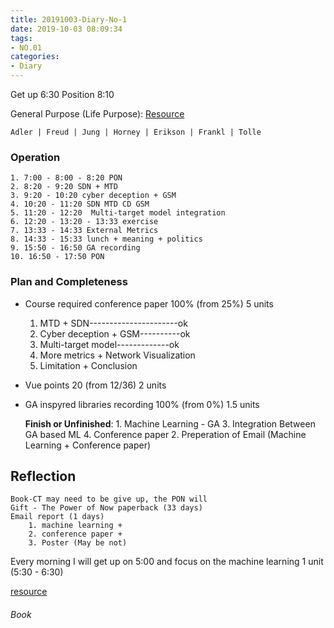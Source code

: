 ```yaml
---
title: 20191003-Diary-No-1
date: 2019-10-03 08:09:34
tags:
- NO.01
categories:
- Diary
---
```



Get up 6:30  Position 8:10

General Purpose (Life Purpose):
[Resource](https://courses.lumenlearning.com/wsu-sandbox/chapter/neo-freudians-adler-erikson-jung-and-horney/)

	Adler | Freud | Jung | Horney | Erikson | Frankl | Tolle


### Operation
	1. 7:00 - 8:00 - 8:20 PON
	2. 8:20 - 9:20 SDN + MTD 
	3. 9:20 - 10:20 cyber deception + GSM 
	4. 10:20 - 11:20 SDN MTD CD GSM
	5. 11:20 - 12:20  Multi-target model integration 
	6. 12:20 - 13:20 - 13:33 exercise
	7. 13:33 - 14:33 External Metrics
	8. 14:33 - 15:33 lunch + meaning + politics
	9. 15:50 - 16:50 GA recording
	10. 16:50 - 17:50 PON




### Plan and Completeness

* Course required conference paper 100% (from 25%) 5 units
	
	1. MTD + SDN----------------------ok
	2. Cyber deception + GSM----------ok
	3. Multi-target model-------------ok
	4. More metrics + Network Visualization
	5. Limitation + Conclusion

* Vue points 20 (from  12/36) 2 units
* GA inspyred libraries recording 100% (from 0%) 1.5 units 

	
	**Finish or Unfinished**:
		1. Machine Learning - GA
		3. Integration Between GA based ML
		4. Conference paper
		2. Preperation of Email (Machine Learning + Conference paper)

## Reflection
	Book-CT may need to be give up, the PON will 
 	Gift - The Power of Now paperback (33 days)
 	Email report (1 days)
 		1. machine learning + 
 		2. conference paper + 
 		3. Poster (May be not)


Every morning I will get up on 5:00 and focus on the machine learning 1 unit (5:30 - 6:30)

[resource](http://www.ishenping.com/ArtInfo/967893.html)


###### Book

